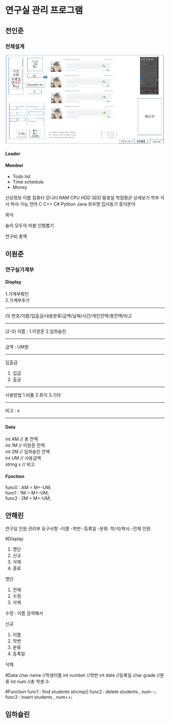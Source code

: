 # 연구실 관리 프로그램

## 전인준
### 전체설계
![Alt text](MainDisplay.PNG)
#### Leader
#### Member
- Todo list
- Time schedule
- Money

신상정보
이름
컴퓨터
	모니터
	RAM
CPU
HDD
SDD
발표일
학점평균
		상세보기
		학부
		석사
		박사
가능 언어
	C
C++
C#
Python
Java
	좌우명
	입사동기
	흥미분야



회식

놀이
모두의 마블
	인형뽑기

연구비 총액


## 이원준
### 연구실가계부


#### Display

1.가계부확인   
2.가계부추가   

<hr/>

(1)
번호/이름/입출금/내용분류/금액/날짜/시간/개인잔액/총잔액/비고

<hr/>

(2-0)
이름 :
1.이원준
2.임하슬린

<hr/>

금액 : UM원
<hr/>

입출금
1. 입금
2. 출금

<hr/>

사용방법
1.비품
2.회식
3.기타

<hr/>

비고 : x


****
#### Data
int AM  // 총 잔액  
int 1M  // 이원준 잔액  
int 2M  // 임하슬린 잔액  
int UM // 사용금액  
string x // 비고  

#### Function
func0 : AM = M+-UM;  
func1 : 1M = M+-UM;  
func2 : 2M = M+-UM;  

## 안해린
연구실 인원 관리부 요구사항
-이름
-학번
-등록일
-분류: 학/석/박사
-전체 인원

#Display
1. 명단
2. 신규
3. 삭제
0. 종료

명단
1. 전체
2. 수정
3. 삭제

수정 : 이름 검색해서

신규
1. 이름
2. 학번
3. 분류
4. 등록일

삭제

#Data
char name //학생이름
int number //학번
int date //등록일
char grade //분류
int num //총 학생 수

#Function
func1 : find students strcmp()
func2 : delete students , num--;
func3 : insert students , num++;

## 임하슬린
